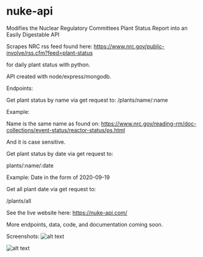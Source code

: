 # nuke-api
Modifies the Nuclear Regulatory Committees Plant Status Report into an Easily Digestable API

Scrapes NRC rss feed found here: 
https://www.nrc.gov/public-involve/rss.cfm?feed=plant-status

for daily plant status with python. 

API created with node/express/mongodb. 

Endpoints: 

Get plant status by name via get request to: 
/plants/name/:name

Example:

Name is the same name as found on: https://www.nrc.gov/reading-rm/doc-collections/event-status/reactor-status/ps.html

And it is case sensitive. 

Get plant status by date via get request to: 

plants/:name/:date

Example: Date in the form of 2020-09-19

Get all plant date via get request to: 

/plants/all

See the live website here: https://nuke-api.com/

More endpoints, data, code, and documentation coming soon. 

Screenshots:
![alt text](https://github.com/pizza-power/nuke-api/blob/master/nuke1.png?raw=true)

![alt text](https://github.com/pizza-power/nuke-api/blob/master/nuke2.png?raw=true)
